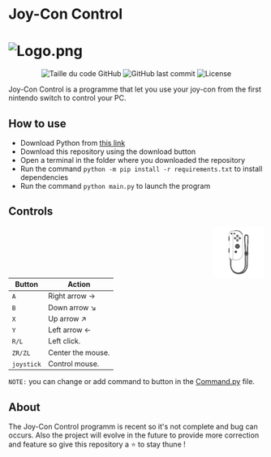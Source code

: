 # Joy-Con Control
# ![Logo.png](photos/Logo.png)

<div align=center>
  <img alt="Taille du code GitHub" src="https://img.shields.io/github/languages/code-size/Wanous/Joy-Con_Control?label=taille%20du%20code">
  <img alt="GitHub last commit" src="https://img.shields.io/github/last-commit/Wanous/Joy-Con_Control?logo=github&style=plastic">
  <img alt="License" src="https://img.shields.io/github/license/Wanous/Joy-Con_Control?style=plastic">
</div>

Joy-Con Control is a programme that let you use your joy-con from the first nintendo switch to control your PC. 

## How to use

- Download Python from [this link](https://www.python.org/downloads/)
- Download this repository using the download button
- Open a terminal in the folder where you downloaded the repository
- Run the command `python -m pip install -r requirements.txt` to install dependencies
- Run the command `python main.py` to launch the program

## Controls
<img alt="Joycon_map" align="right"  height="20%" width="20%" src="photos/joycon.png">

| Button | Action |
| ------ | ------ |
| `A`        | Right arrow →|
| `B`        | Down arrow ↘|
| `X`        | Up arrow ↗|
| `Y`        | Left arrow ←|
|`R/L`       | Left click.|
| `ZR/ZL`    | Center the mouse.|
| `joystick` | Control mouse.|

``NOTE:`` you can change or add command to button in the [Command.py](https://www.python.org/downloads/) file.

## About

The Joy-Con Control programm is recent so it's not complete and bug can occurs. 
Also the project will evolve in the future to provide more correction and feature so give this repository a ⭐ to stay thune !
